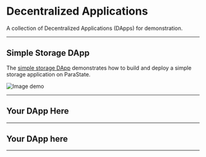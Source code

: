 # Decentralized Applications

A collection of Decentralized Applications (DApps) for demonstration.

---

## Simple Storage DApp

The [simple storage DApp](https://github.com/ParaState/decentralized-applications/tree/main/simple-storage) demonstrates how to build and deploy a simple storage application on ParaState.

![Image demo](https://github.com/ParaState/decentralized-applications/raw/main/simple-storage/images/simple_storage.gif)

---

## Your DApp Here

---

## Your DApp here

---


